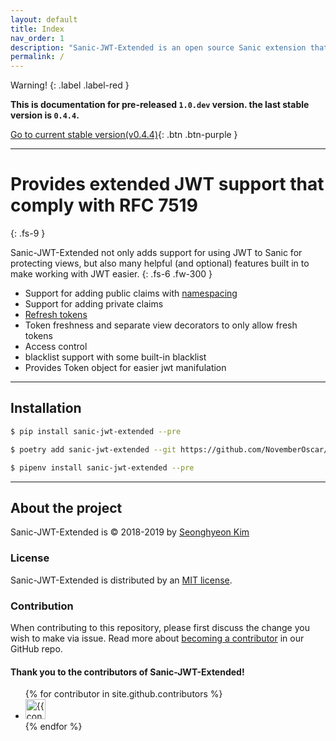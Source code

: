```yaml
---
layout: default
title: Index
nav_order: 1
description: "Sanic-JWT-Extended is an open source Sanic extension that provides JWT support"
permalink: /
---
```


Warning!
{: .label .label-red }

**This is documentation for pre-released `1.0.dev` version. the last stable version is `0.4.4`.**

[Go to current stable version(v0.4.4)](https://sanic-jwt-extended.readthedocs.io/en/latest/){: .btn .btn-purple }

---

# Provides **extended** JWT support that comply with RFC 7519
{: .fs-9 }

Sanic-JWT-Extended not only adds support for using JWT to Sanic for protecting views, but also many helpful (and optional) features built in to make working with JWT easier.
{: .fs-6 .fw-300 }

* Support for adding public claims with [namespacing](https://auth0.com/docs/tokens/concepts/claims-namespacing)
* Support for adding private claims
* [Refresh tokens](https://auth0.com/blog/refresh-tokens-what-are-they-and-when-to-use-them/)
* Token freshness and separate view decorators to only allow fresh tokens
* Access control
* blacklist support with some built-in blacklist
* Provides Token object for easier jwt manifulation

---

## Installation

```bash
$ pip install sanic-jwt-extended --pre
```
```bash
$ poetry add sanic-jwt-extended --git https://github.com/NovemberOscar/Sanic-JWT-Extended.git
```
```bash
$ pipenv install sanic-jwt-extended --pre
```

---

## About the project

Sanic-JWT-Extended is &copy; 2018-2019 by [Seonghyeon Kim](https://github.com/NovemberOscar)

### License

Sanic-JWT-Extended is distributed by an [MIT license](https://github.com/NovemberOscar/sanic-jwt-extended/tree/master/LICENSE).

### Contribution

When contributing to this repository, please first discuss the change you wish to make via issue. Read more about [becoming a contributor]() in our GitHub repo.

#### Thank you to the contributors of Sanic-JWT-Extended!

<ul class="list-style-none">
{% for contributor in site.github.contributors %}
  <li class="d-inline-block mr-1">
     <a href="{{ contributor.html_url }}"><img src="{{ contributor.avatar_url }}" width="32" height="32" alt="{{ contributor.login }}"/></a>
  </li>
{% endfor %}
</ul>


